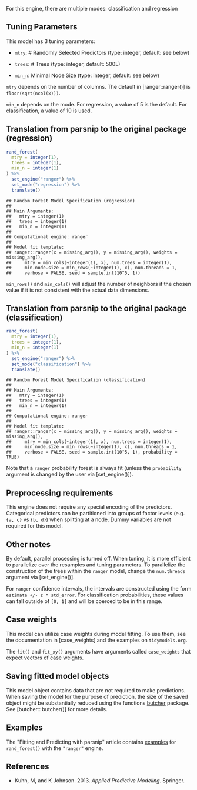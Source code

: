 


For this engine, there are multiple modes: classification and regression

## Tuning Parameters



This model has 3 tuning parameters:

- `mtry`: # Randomly Selected Predictors (type: integer, default: see below)

- `trees`: # Trees (type: integer, default: 500L)

- `min_n`: Minimal Node Size (type: integer, default: see below)

`mtry` depends on the number of columns. The default in [ranger::ranger()] is `floor(sqrt(ncol(x)))`.

`min_n` depends on the mode. For regression, a value of 5 is the default. For classification, a value of 10 is used. 

## Translation from parsnip to the original package (regression)


```r
rand_forest(
  mtry = integer(1),
  trees = integer(1),
  min_n = integer(1)
) %>%  
  set_engine("ranger") %>% 
  set_mode("regression") %>% 
  translate()
```

```
## Random Forest Model Specification (regression)
## 
## Main Arguments:
##   mtry = integer(1)
##   trees = integer(1)
##   min_n = integer(1)
## 
## Computational engine: ranger 
## 
## Model fit template:
## ranger::ranger(x = missing_arg(), y = missing_arg(), weights = missing_arg(), 
##     mtry = min_cols(~integer(1), x), num.trees = integer(1), 
##     min.node.size = min_rows(~integer(1), x), num.threads = 1, 
##     verbose = FALSE, seed = sample.int(10^5, 1))
```

`min_rows()` and `min_cols()` will adjust the number of neighbors if the chosen value if it is not consistent with the actual data dimensions.

## Translation from parsnip to the original package (classification)


```r
rand_forest(
  mtry = integer(1),
  trees = integer(1),
  min_n = integer(1)
) %>% 
  set_engine("ranger") %>% 
  set_mode("classification") %>% 
  translate()
```

```
## Random Forest Model Specification (classification)
## 
## Main Arguments:
##   mtry = integer(1)
##   trees = integer(1)
##   min_n = integer(1)
## 
## Computational engine: ranger 
## 
## Model fit template:
## ranger::ranger(x = missing_arg(), y = missing_arg(), weights = missing_arg(), 
##     mtry = min_cols(~integer(1), x), num.trees = integer(1), 
##     min.node.size = min_rows(~integer(1), x), num.threads = 1, 
##     verbose = FALSE, seed = sample.int(10^5, 1), probability = TRUE)
```

Note that a `ranger` probability forest is always fit (unless the `probability` argument is changed by the user via [set_engine()]).

## Preprocessing requirements


This engine does not require any special encoding of the predictors. Categorical predictors can be partitioned into groups of factor levels (e.g. `{a, c}` vs `{b, d}`) when splitting at a node. Dummy variables are not required for this model. 

## Other notes

By default, parallel processing is turned off. When tuning, it is more efficient to parallelize over the resamples and tuning parameters. To parallelize the construction of the trees within the `ranger` model, change the `num.threads` argument via [set_engine()]. 

For `ranger` confidence intervals, the intervals are  constructed using the form `estimate +/- z * std_error`. For  classification probabilities, these values can fall outside of  `[0, 1]` and will be coerced to be in this range.

## Case weights


This model can utilize case weights during model fitting. To use them, see the documentation in [case_weights] and the examples on `tidymodels.org`. 

The `fit()` and `fit_xy()` arguments have arguments called `case_weights` that expect vectors of case weights. 

## Saving fitted model objects


This model object contains data that are not required to make predictions. When saving the model for the purpose of prediction, the size of the saved object might be substantially reduced using the functions [butcher](https://butcher.tidymodels.org) package. See [butcher:: butcher()] for more details. 


## Examples 

The "Fitting and Predicting with parsnip" article contains [examples](https://parsnip.tidymodels.org/articles/articles/Examples.html#rand-forest-ranger) for `rand_forest()` with the `"ranger"` engine.

## References

 - Kuhn, M, and K Johnson. 2013. _Applied Predictive Modeling_. Springer.
